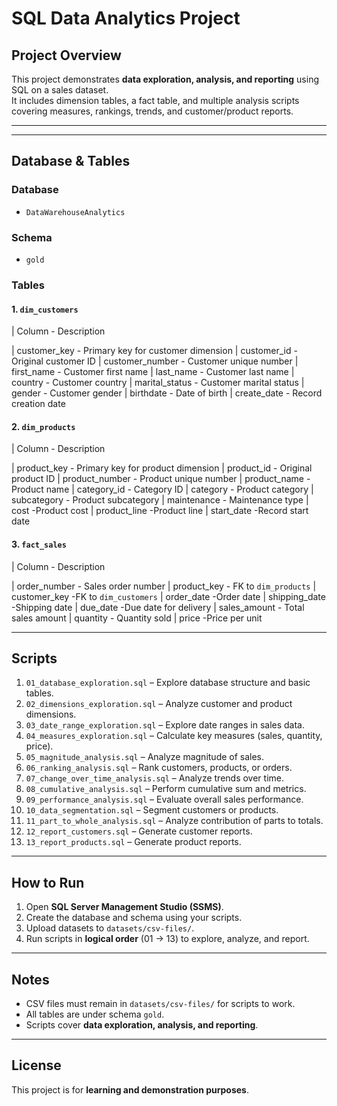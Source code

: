 # SQL Data Analytics Project

## Project Overview
This project demonstrates **data exploration, analysis, and reporting** using SQL on a sales dataset.  
It includes dimension tables, a fact table, and multiple analysis scripts covering measures, rankings, trends, and customer/product reports.

---

---

## Database & Tables

### Database
- `DataWarehouseAnalytics`  

### Schema
- `gold`  

### Tables

#### 1. `dim_customers`
| Column                - Description 

| customer_key          - Primary key for customer dimension 
| customer_id           - Original customer ID 
| customer_number       - Customer unique number 
| first_name            - Customer first name 
| last_name             - Customer last name 
| country               - Customer country 
| marital_status        - Customer marital status 
| gender                - Customer gender 
| birthdate             - Date of birth 
| create_date           - Record creation date 

#### 2. `dim_products`
| Column                 - Description 

| product_key            -  Primary key for product dimension 
| product_id             -  Original product ID 
| product_number         -  Product unique number 
| product_name           - Product name 
| category_id            - Category ID 
| category               - Product category 
| subcategory            - Product subcategory 
| maintenance            - Maintenance type 
| cost                   -Product cost 
| product_line           -Product line 
| start_date             -Record start date 

#### 3. `fact_sales`
| Column                 - Description 

| order_number           - Sales order number 
| product_key            - FK to `dim_products` 
| customer_key           -FK to `dim_customers` 
| order_date             -Order date 
| shipping_date          -Shipping date 
| due_date               -Due date for delivery 
| sales_amount           - Total sales amount 
| quantity               - Quantity sold 
| price                  -Price per unit 

---

## Scripts
1. `01_database_exploration.sql` – Explore database structure and basic tables.  
2. `02_dimensions_exploration.sql` – Analyze customer and product dimensions.  
3. `03_date_range_exploration.sql` – Explore date ranges in sales data.  
4. `04_measures_exploration.sql` – Calculate key measures (sales, quantity, price).  
5. `05_magnitude_analysis.sql` – Analyze magnitude of sales.  
6. `06_ranking_analysis.sql` – Rank customers, products, or orders.  
7. `07_change_over_time_analysis.sql` – Analyze trends over time.  
8. `08_cumulative_analysis.sql` – Perform cumulative sum and metrics.  
9. `09_performance_analysis.sql` – Evaluate overall sales performance.  
10. `10_data_segmentation.sql` – Segment customers or products.  
11. `11_part_to_whole_analysis.sql` – Analyze contribution of parts to totals.  
12. `12_report_customers.sql` – Generate customer reports.  
13. `13_report_products.sql` – Generate product reports.  

---

## How to Run
1. Open **SQL Server Management Studio (SSMS)**.  
2. Create the database and schema using your scripts.  
3. Upload datasets to `datasets/csv-files/`.  
4. Run scripts in **logical order** (01 → 13) to explore, analyze, and report.  

---

## Notes
- CSV files must remain in `datasets/csv-files/` for scripts to work.  
- All tables are under schema `gold`.  
- Scripts cover **data exploration, analysis, and reporting**.  

---

## License
This project is for **learning and demonstration purposes**.

